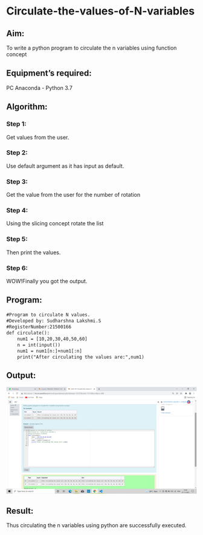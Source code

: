 # Circulate-the-values-of-N-variables
## Aim:
To write a python program to circulate the n variables using function concept
## Equipment’s required:
PC
Anaconda - Python 3.7
## Algorithm: 
### Step 1: 
Get values from the user.
### Step 2: 
Use default argument as it has input as default. 
### Step 3: 
Get the value from the user for the number of rotation
### Step 4: 
Using the slicing concept rotate the list

### Step 5: 
Then print the values.
### Step 6: 
WOW!Finally you got the output.
## Program:
```
#Program to circulate N values.
#Developed by: Sudharshna Lakshmi.S
#RegisterNumber:21500166
def circulate():
    num1 = [10,20,30,40,50,60]
    n = int(input())
    num1 = num1[n:]+num1[:n]
    print("After circulating the values are:",num1)

```

## Output:
![Output](./images/Output.png)

## Result:
Thus circulating the n variables using python are successfully executed. 
